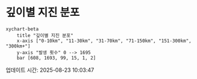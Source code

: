 # 깊이별 지진 분포

```mermaid
xychart-beta
    title "깊이별 지진 분포"
    x-axis ["0-10km", "11-30km", "31-70km", "71-150km", "151-300km", "300km+"]
    y-axis "발생 횟수" 0 --> 1695
    bar [608, 1693, 99, 15, 1, 2]
```

업데이트 시간: 2025-08-23 10:03:47
